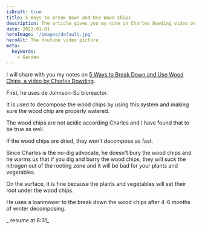 ```yaml
---
isDraft: true
title: 5 Ways to Break Down and Use Wood Chips
description: The article gives you my note on Charles Dowding video on the topic
date: 2022-01-01
heroImage: '/images/default.jpg'
heroAlt: The Youtube video picture
meta:
  keywords:
    - Garden
---
```


I will share with you my notes on [5 Ways to Break Down and Use Wood Chips, a video by Charles Dowding](https://www.youtube.com/watch?v=qhBvEG_Pg8Y).

First, he uses de Johnson-Su bioreactor.

It is used to decompose the wood chips by using this system and making sure the wood chip are properly watered.

The wood chips are not acidic according Charles and I have found that to be true as well.

If the wood chips are dried, they won't decompose as fast.

Since Charles is the no-dig advocate, he doesn't bury the wood chips and he warms us that if you dig and burry the wood chips, they will suck the nitrogen out of the rooting zone and it will be bad for your plants and vegetables.

On the surface, it is fine because the plants and vegetables will set their root under the wood chips.

He uses a loanmower to the break down the wood chips after 4-6 months of winter decomposing.

_ resume at 8:31_

